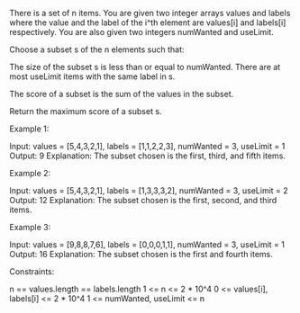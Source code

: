 There is a set of n items. You are given two integer arrays values and labels
where the value and the label of the i^th element are values[i] and labels[i]
respectively. You are also given two integers numWanted and useLimit.

Choose a subset s of the n elements such that:


The size of the subset s is less than or equal to numWanted.
There are at most useLimit items with the same label in s.


The score of a subset is the sum of the values in the subset.

Return the maximum score of a subset s.


Example 1:


Input: values = [5,4,3,2,1], labels = [1,1,2,2,3], numWanted = 3, useLimit =
1
Output: 9
Explanation: The subset chosen is the first, third, and fifth items.


Example 2:


Input: values = [5,4,3,2,1], labels = [1,3,3,3,2], numWanted = 3, useLimit =
2
Output: 12
Explanation: The subset chosen is the first, second, and third items.


Example 3:


Input: values = [9,8,8,7,6], labels = [0,0,0,1,1], numWanted = 3, useLimit =
1
Output: 16
Explanation: The subset chosen is the first and fourth items.



Constraints:


n == values.length == labels.length
1 <= n <= 2 * 10^4
0 <= values[i], labels[i] <= 2 * 10^4
1 <= numWanted, useLimit <= n




